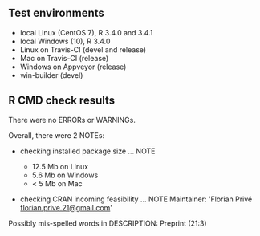 ## Test environments

* local Linux (CentOS 7), R 3.4.0 and 3.4.1
* local Windows (10), R 3.4.0
* Linux on Travis-CI (devel and release)
* Mac on Travis-CI (release)
* Windows on Appveyor (release)
* win-builder (devel)

## R CMD check results

There were no ERRORs or WARNINGs. 

Overall, there were 2 NOTEs:

* checking installed package size ... NOTE

  - 12.5 Mb on Linux
  -  5.6 Mb on Windows
  -  < 5 Mb on Mac

* checking CRAN incoming feasibility ... NOTE
Maintainer: 'Florian Privé <florian.prive.21@gmail.com>'

Possibly mis-spelled words in DESCRIPTION:
  Preprint (21:3)

